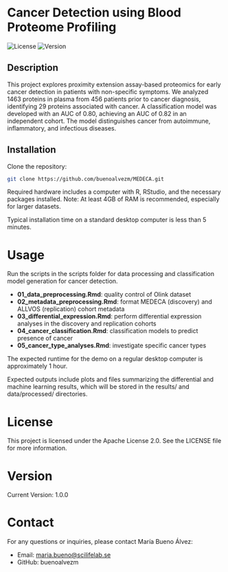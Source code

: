 # Cancer Detection using Blood Proteome Profiling

![License](https://img.shields.io/badge/license-Apache2.0-blue)
![Version](https://img.shields.io/badge/version-1.0.0-green)

## Description

This project explores proximity extension assay-based proteomics for early cancer detection in patients with non-specific symptoms. We analyzed 1463 proteins in plasma from 456 patients prior to cancer diagnosis, identifying 29 proteins associated with cancer. A classification model was developed with an AUC of 0.80, achieving an AUC of 0.82 in an independent cohort. The model distinguishes cancer from autoimmune, inflammatory, and infectious diseases.

## Installation

Clone the repository:
   ```bash
   git clone https://github.com/buenoalvezm/MEDECA.git
   ```

Required hardware includes a computer with R, RStudio, and the necessary packages installed. Note: At least 4GB of RAM is recommended, especially for larger datasets.

Typical installation time on a standard desktop computer is less than 5 minutes.

# Usage
Run the scripts in the scripts folder for data processing and classification model generation for cancer detection.
- **01_data_preprocessing.Rmd**: quality control of Olink dataset
- **02_metadata_preprocessing.Rmd**: format MEDECA (discovery) and ALLVOS (replication) cohort metadata
- **03_differential_expression.Rmd**: perform differential expression analyses in the discovery and replication cohorts
- **04_cancer_classification.Rmd**: classification models to predict presence of cancer
- **05_cancer_type_analyses.Rmd**: investigate specific cancer types 

The expected runtime for the demo on a regular desktop computer is approximately 1 hour.

Expected outputs include plots and files summarizing the differential and machine learning results, which will be stored in the results/ and data/processed/ directories.

# License
This project is licensed under the Apache License 2.0. See the LICENSE file for more information.

# Version
Current Version: 1.0.0

# Contact
For any questions or inquiries, please contact María Bueno Álvez:
- Email: maria.bueno@scilifelab.se
- GitHub: buenoalvezm
